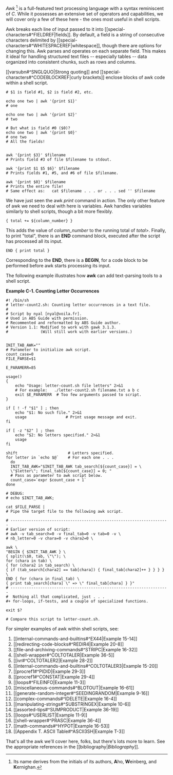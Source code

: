 _Awk_ [^1] is a full-featured text processing language with a syntax reminiscent of _C_. While it possesses an extensive set of operators and capabilities, we will cover only a few of these here - the ones most useful in shell scripts.

Awk breaks each line of input passed to it into [[special-characters#^FIELDREF|fields]]. By default, a field is a string of consecutive characters delimited by [[special-characters#^WHITESPACEREF|whitespace]], though there are options for changing this. Awk parses and operates on each separate field. This makes it ideal for handling structured text files -- especially tables -- data organized into consistent chunks, such as rows and columns.

[[varsubn#^SNGLQUO|Strong quoting]] and [[special-characters#^CODEBLOCKREF|curly brackets]] enclose blocks of awk code within a shell script.

```
# $1 is field #1, $2 is field #2, etc.

echo one two | awk '{print $1}'
# one

echo one two | awk '{print $2}'
# two

# But what is field #0 ($0)?
echo one two | awk '{print $0}'
# one two
# All the fields!


awk '{print $3}' $filename
# Prints field #3 of file $filename to stdout.

awk '{print $1 $5 $6}' $filename
# Prints fields #1, #5, and #6 of file $filename.

awk '{print $0}' $filename
# Prints the entire file!
# Same effect as:   cat $filename . . . or . . . sed '' $filename
```

We have just seen the awk _print_ command in action. The only other feature of awk we need to deal with here is variables. Awk handles variables similarly to shell scripts, though a bit more flexibly.

```
{ total += ${column_number} }
```

This adds the value of _column_number_ to the running total of _total_>. Finally, to print "total", there is an **END** command block, executed after the script has processed all its input.

```
END { print total }
```

Corresponding to the **END**, there is a **BEGIN**, for a code block to be performed before awk starts processing its input.

The following example illustrates how **awk** can add text-parsing tools to a shell script.

**Example C-1. Counting Letter Occurrences**

```
#! /bin/sh
# letter-count2.sh: Counting letter occurrences in a text file.
#
# Script by nyal [nyal@voila.fr].
# Used in ABS Guide with permission.
# Recommented and reformatted by ABS Guide author.
# Version 1.1: Modified to work with gawk 3.1.3.
#              (Will still work with earlier versions.)


INIT_TAB_AWK=""
# Parameter to initialize awk script.
count_case=0
FILE_PARSE=$1

E_PARAMERR=85

usage()
{
    echo "Usage: letter-count.sh file letters" 2>&1
    # For example:   ./letter-count2.sh filename.txt a b c
    exit $E_PARAMERR  # Too few arguments passed to script.
}

if [ ! -f "$1" ] ; then
    echo "$1: No such file." 2>&1
    usage                 # Print usage message and exit.
fi 

if [ -z "$2" ] ; then
    echo "$2: No letters specified." 2>&1
    usage
fi 

shift                      # Letters specified.
for letter in `echo $@`    # For each one . . .
  do
  INIT_TAB_AWK="$INIT_TAB_AWK tab_search[${count_case}] = \
  \"$letter\"; final_tab[${count_case}] = 0; " 
  # Pass as parameter to awk script below.
  count_case=`expr $count_case + 1`
done

# DEBUG:
# echo $INIT_TAB_AWK;

cat $FILE_PARSE |
# Pipe the target file to the following awk script.

# ---------------------------------------------------------------------
# Earlier version of script:
# awk -v tab_search=0 -v final_tab=0 -v tab=0 -v \
# nb_letter=0 -v chara=0 -v chara2=0 \

awk \
"BEGIN { $INIT_TAB_AWK } \
{ split(\$0, tab, \"\"); \
for (chara in tab) \
{ for (chara2 in tab_search) \
{ if (tab_search[chara2] == tab[chara]) { final_tab[chara2]++ } } } } \
END { for (chara in final_tab) \
{ print tab_search[chara] \" => \" final_tab[chara] } }"
# ---------------------------------------------------------------------
#  Nothing all that complicated, just . . .
#+ for-loops, if-tests, and a couple of specialized functions.

exit $?

# Compare this script to letter-count.sh.
```

For simpler examples of awk within shell scripts, see:

1. [[internal-commands-and-builtins#^EX44|Example 15-14]]
2. [[redirecting-code-blocks#^REDIR4|Example 20-8]]
3. [[file-and-archiving-commands#^STRIPC|Example 16-32]]
4. [[shell-wrapper#^COLTOTALER|Example 36-5]]
5. [[ivr#^COLTOTALER2|Example 28-2]]
6. [[internal-commands-and-builtins#^COLTOTALER3|Example 15-20]]
7. [[procref1#^PIDID|Example 29-3]]
8. [[procref1#^CONSTAT|Example 29-4]]
9. [[loops#^FILEINFO|Example 11-3]]
10. [[miscellaneous-commands#^BLOTOUT|Example 16-61]]
11. [[generate-random-integer#^SEEDINGRANDOM|Example 9-16]]
12. [[complex-commands#^IDELETE|Example 16-4]]
13. [[manipulating-strings#^SUBSTRINGEX|Example 10-6]]
14. [[assorted-tips#^SUMPRODUCT|Example 36-19]]
15. [[loops#^USERLIST|Example 11-9]]
16. [[shell-wrapper#^PRASC|Example 36-4]]
17. [[math-commands#^HYPOT|Example 16-53]]
18. [[Appendix T. ASCII Table#^ASCII3SH|Example T-3]]

That's all the awk we'll cover here, folks, but there's lots more to learn. See the appropriate references in the [[bibliography|_Bibliography_]].

[^1]: Its name derives from the initials of its authors, **A**ho, **W**einberg, and **K**ernighan.

